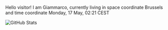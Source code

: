Hello visitor! I am Giammarco, currently living in space coordinate Brussels and time coordinate Monday, 17 May, 02:21 CEST

![GitHub Stats](https://github-readme-stats.vercel.app/api?username=grcasanova)
